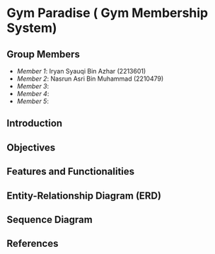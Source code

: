 # Gym Paradise ( Gym Membership System)

## Group Members
- *Member 1*: Iryan Syauqi Bin Azhar (2213601)
- *Member 2*: Nasrun Asri Bin Muhammad (2210479)
- *Member 3*: 
- *Member 4*: 
- *Member 5*: 

## Introduction


## Objectives


## Features and Functionalities


## Entity-Relationship Diagram (ERD)


## Sequence Diagram


## References

